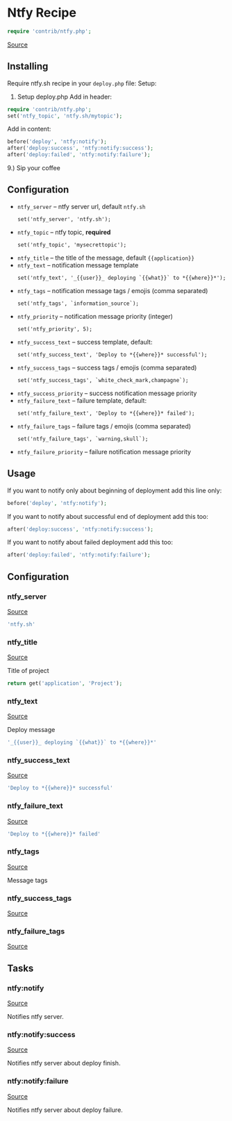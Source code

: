 <!-- DO NOT EDIT THIS FILE! -->
<!-- Instead edit contrib/ntfy.php -->
<!-- Then run bin/docgen -->

# Ntfy Recipe

```php
require 'contrib/ntfy.php';
```

[Source](/contrib/ntfy.php)



## Installing
Require ntfy.sh recipe in your `deploy.php` file:
Setup:
1. Setup deploy.php
    Add in header:
```php
require 'contrib/ntfy.php';
set('ntfy_topic', 'ntfy.sh/mytopic');
```
Add in content:
```php
before('deploy', 'ntfy:notify');
after('deploy:success', 'ntfy:notify:success');
after('deploy:failed', 'ntfy:notify:failure');
```
9.) Sip your coffee
## Configuration
- `ntfy_server` – ntfy server url, default `ntfy.sh`
  ```
  set('ntfy_server', 'ntfy.sh');
  ```
- `ntfy_topic` – ntfy topic, **required**
  ```
  set('ntfy_topic', 'mysecrettopic');
  ```
- `ntfy_title` – the title of the message, default `{{application}}`
- `ntfy_text` – notification message template
  ```
  set('ntfy_text', '_{{user}}_ deploying `{{what}}` to *{{where}}*');
  ```
- `ntfy_tags` – notification message tags / emojis (comma separated)
  ```
  set('ntfy_tags', `information_source`);
  ```
- `ntfy_priority` – notification message priority (integer)
  ```
  set('ntfy_priority', 5);
  ```
- `ntfy_success_text` – success template, default:
  ```
  set('ntfy_success_text', 'Deploy to *{{where}}* successful');
  ```
- `ntfy_success_tags` – success tags / emojis (comma separated)
  ```
  set('ntfy_success_tags', `white_check_mark,champagne`);
  ```
- `ntfy_success_priority` – success notification message priority
- `ntfy_failure_text` – failure template, default:
  ```
  set('ntfy_failure_text', 'Deploy to *{{where}}* failed');
  ```
- `ntfy_failure_tags` – failure tags / emojis (comma separated)
  ```
  set('ntfy_failure_tags', `warning,skull`);
  ```
- `ntfy_failure_priority` – failure notification message priority
## Usage
If you want to notify only about beginning of deployment add this line only:
```php
before('deploy', 'ntfy:notify');
```
If you want to notify about successful end of deployment add this too:
```php
after('deploy:success', 'ntfy:notify:success');
```
If you want to notify about failed deployment add this too:
```php
after('deploy:failed', 'ntfy:notify:failure');
```


## Configuration
### ntfy_server
[Source](https://github.com/deployphp/deployer/blob/master/contrib/ntfy.php#L90)



```php title="Default value"
'ntfy.sh'
```


### ntfy_title
[Source](https://github.com/deployphp/deployer/blob/master/contrib/ntfy.php#L93)

Title of project

```php title="Default value"
return get('application', 'Project');
```


### ntfy_text
[Source](https://github.com/deployphp/deployer/blob/master/contrib/ntfy.php#L98)

Deploy message

```php title="Default value"
'_{{user}}_ deploying `{{what}}` to *{{where}}*'
```


### ntfy_success_text
[Source](https://github.com/deployphp/deployer/blob/master/contrib/ntfy.php#L99)



```php title="Default value"
'Deploy to *{{where}}* successful'
```


### ntfy_failure_text
[Source](https://github.com/deployphp/deployer/blob/master/contrib/ntfy.php#L100)



```php title="Default value"
'Deploy to *{{where}}* failed'
```


### ntfy_tags
[Source](https://github.com/deployphp/deployer/blob/master/contrib/ntfy.php#L103)

Message tags



### ntfy_success_tags
[Source](https://github.com/deployphp/deployer/blob/master/contrib/ntfy.php#L104)





### ntfy_failure_tags
[Source](https://github.com/deployphp/deployer/blob/master/contrib/ntfy.php#L105)






## Tasks

### ntfy:notify
[Source](https://github.com/deployphp/deployer/blob/master/contrib/ntfy.php#L108)

Notifies ntfy server.




### ntfy:notify:success
[Source](https://github.com/deployphp/deployer/blob/master/contrib/ntfy.php#L126)

Notifies ntfy server about deploy finish.




### ntfy:notify:failure
[Source](https://github.com/deployphp/deployer/blob/master/contrib/ntfy.php#L144)

Notifies ntfy server about deploy failure.




